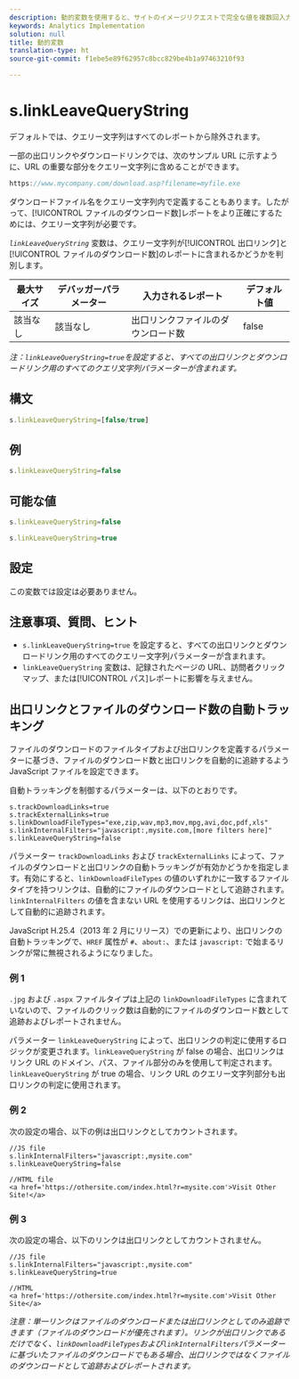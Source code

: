 ```yaml
---
description: 動的変数を使用すると、サイトのイメージリクエストで完全な値を複数回入力することなく、ある変数の値を別の変数にコピーできます。
keywords: Analytics Implementation
solution: null
title: 動的変数
translation-type: ht
source-git-commit: f1ebe5e89f62957c8bcc829be4b1a97463210f93

---
```



# s.linkLeaveQueryString

デフォルトでは、クエリー文字列はすべてのレポートから除外されます。

一部の出口リンクやダウンロードリンクでは、次のサンプル URL に示すように、URL の重要な部分をクエリー文字列に含めることができます。

```js
https://www.mycompany.com/download.asp?filename=myfile.exe
```

ダウンロードファイル名をクエリー文字列内で定義することもあります。したがって、[!UICONTROL ファイルのダウンロード数]レポートをより正確にするためには、クエリー文字列が必要です。

*`linkLeaveQueryString`* 変数は、クエリー文字列が[!UICONTROL 出口リンク]と[!UICONTROL ファイルのダウンロード数]のレポートに含まれるかどうかを判別します。

| 最大サイズ | デバッガーパラメーター | 入力されるレポート | デフォルト値 |
|--- |--- |--- |--- |
| 該当なし | 該当なし | 出口リンクファイルのダウンロード数 | false |

*注：`linkLeaveQueryString=true`を設定すると、すべての出口リンクとダウンロードリンク用のすべてのクエリ文字列パラメーターが含まれます。*

## 構文

```js
s.linkLeaveQueryString=[false/true]
```

## 例

```js
s.linkLeaveQueryString=false
```

## 可能な値

```js
s.linkLeaveQueryString=false
```

```js
s.linkLeaveQueryString=true
```

## 設定

この変数では設定は必要ありません。

## 注意事項、質問、ヒント

* `s.linkLeaveQueryString=true` を設定すると、すべての出口リンクとダウンロードリンク用のすべてのクエリー文字列パラメーターが含まれます。
* `linkLeaveQueryString` 変数は、記録されたページの URL、訪問者クリックマップ、または[!UICONTROL パス]レポートに影響を与えません。

## 出口リンクとファイルのダウンロード数の自動トラッキング

ファイルのダウンロードのファイルタイプおよび出口リンクを定義するパラメーターに基づき、ファイルのダウンロード数と出口リンクを自動的に追跡するよう JavaScript ファイルを設定できます。

自動トラッキングを制御するパラメーターは、以下のとおりです。

```
s.trackDownloadLinks=true 
s.trackExternalLinks=true 
s.linkDownloadFileTypes="exe,zip,wav,mp3,mov,mpg,avi,doc,pdf,xls" 
s.linkInternalFilters="javascript:,mysite.com,[more filters here]" 
s.linkLeaveQueryString=false 
```

パラメーター   `trackDownloadLinks` および `trackExternalLinks` によって、ファイルのダウンロードと出口リンクの自動トラッキングが有効かどうかを指定します。有効にすると、`linkDownloadFileTypes` の値のいずれかに一致するファイルタイプを持つリンクは、自動的にファイルのダウンロードとして追跡されます。`linkInternalFilters` の値を含まない URL を使用するリンクは、出口リンクとして自動的に追跡されます。

JavaScript H.25.4（2013 年 2 月にリリース）での更新により、出口リンクの自動トラッキングで、`HREF` 属性が `#`、`about:`、または `javascript:` で始まるリンクが常に無視されるようになりました。

### 例 1

`.jpg` および `.aspx` ファイルタイプは上記の `linkDownloadFileTypes` に含まれていないので、ファイルのクリック数は自動的にファイルのダウンロード数として追跡およびレポートされません。

パラメーター `linkLeaveQueryString` によって、出口リンクの判定に使用するロジックが変更されます。`linkLeaveQueryString` が false の場合、出口リンクはリンク URL のドメイン、パス、ファイル部分のみを使用して判定されます。`linkLeaveQueryString` が true の場合、リンク URL のクエリー文字列部分も出口リンクの判定に使用されます。

### 例 2

次の設定の場合、以下の例は出口リンクとしてカウントされます。

```
//JS file  
s.linkInternalFilters="javascript:,mysite.com" 
s.linkLeaveQueryString=false 
 
//HTML file 
<a href='https://othersite.com/index.html?r=mysite.com'>Visit Other Site!</a> 
```

### 例 3

次の設定の場合、以下のリンクは出口リンクとしてカウントされません。

```
//JS file  
s.linkInternalFilters="javascript:,mysite.com" 
s.linkLeaveQueryString=true 
 
//HTML  
<a href='https://othersite.com/index.html?r=mysite.com'>Visit Other Site</a> 
```

*注意：単一リンクはファイルのダウンロードまたは出口リンクとしてのみ追跡できます（ファイルのダウンロードが優先されます）。リンクが出口リンクであるだけでなく、`linkDownloadFileTypes`および`linkInternalFilters`パラメーターに基づいたファイルのダウンロードでもある場合、出口リンクではなくファイルのダウンロードとして追跡およびレポートされます。*